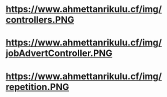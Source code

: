 

# https://www.ahmettanrikulu.cf/img/controllers.PNG

# https://www.ahmettanrikulu.cf/img/jobAdvertController.PNG

# https://www.ahmettanrikulu.cf/img/repetition.PNG
